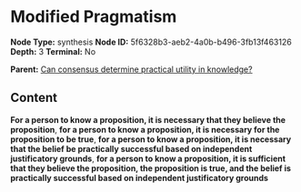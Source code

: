 # Modified Pragmatism

**Node Type:** synthesis
**Node ID:** 5f6328b3-aeb2-4a0b-b496-3fb13f463126
**Depth:** 3
**Terminal:** No

**Parent:** [Can consensus determine practical utility in knowledge?](can-consensus-determine-practical-utility-in-knowledge.md)

## Content

**For a person to know a proposition, it is necessary that they believe the proposition**, **for a person to know a proposition, it is necessary for the proposition to be true**, **for a person to know a proposition, it is necessary that the belief be practically successful based on independent justificatory grounds**, **for a person to know a proposition, it is sufficient that they believe the proposition, the proposition is true, and the belief is practically successful based on independent justificatory grounds**
